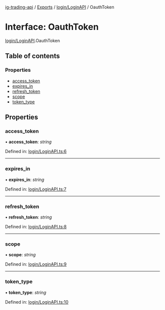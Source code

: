 [ig-trading-api](../README.md) / [Exports](../modules.md) / [login/LoginAPI](../modules/login_loginapi.md) / OauthToken

# Interface: OauthToken

[login/LoginAPI](../modules/login_loginapi.md).OauthToken

## Table of contents

### Properties

- [access_token](login_loginapi.oauthtoken.md#access_token)
- [expires_in](login_loginapi.oauthtoken.md#expires_in)
- [refresh_token](login_loginapi.oauthtoken.md#refresh_token)
- [scope](login_loginapi.oauthtoken.md#scope)
- [token_type](login_loginapi.oauthtoken.md#token_type)

## Properties

### access_token

• **access_token**: _string_

Defined in: [login/LoginAPI.ts:6](https://github.com/bennycode/ig-trading-api/blob/192094d/src/login/LoginAPI.ts#L6)

---

### expires_in

• **expires_in**: _string_

Defined in: [login/LoginAPI.ts:7](https://github.com/bennycode/ig-trading-api/blob/192094d/src/login/LoginAPI.ts#L7)

---

### refresh_token

• **refresh_token**: _string_

Defined in: [login/LoginAPI.ts:8](https://github.com/bennycode/ig-trading-api/blob/192094d/src/login/LoginAPI.ts#L8)

---

### scope

• **scope**: _string_

Defined in: [login/LoginAPI.ts:9](https://github.com/bennycode/ig-trading-api/blob/192094d/src/login/LoginAPI.ts#L9)

---

### token_type

• **token_type**: _string_

Defined in: [login/LoginAPI.ts:10](https://github.com/bennycode/ig-trading-api/blob/192094d/src/login/LoginAPI.ts#L10)
